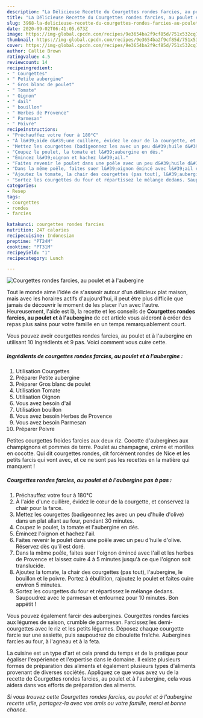 ```yaml
---
description: "La Délicieuse Recette du Courgettes rondes farcies, au poulet et à l&amp;#39;aubergine"
title: "La Délicieuse Recette du Courgettes rondes farcies, au poulet et à l&amp;#39;aubergine"
slug: 3968-la-delicieuse-recette-du-courgettes-rondes-farcies-au-poulet-et-a-l-and-39-aubergine
date: 2020-09-02T06:41:05.673Z
image: https://img-global.cpcdn.com/recipes/9e3654ba2f9cf85d/751x532cq70/courgettes-rondes-farcies-au-poulet-et-a-laubergine-photo-principale-de-la-recette.jpg
thumbnail: https://img-global.cpcdn.com/recipes/9e3654ba2f9cf85d/751x532cq70/courgettes-rondes-farcies-au-poulet-et-a-laubergine-photo-principale-de-la-recette.jpg
cover: https://img-global.cpcdn.com/recipes/9e3654ba2f9cf85d/751x532cq70/courgettes-rondes-farcies-au-poulet-et-a-laubergine-photo-principale-de-la-recette.jpg
author: Callie Brown
ratingvalue: 4.5
reviewcount: 14
recipeingredient:
- " Courgettes"
- " Petite aubergine"
- " Gros blanc de poulet"
- " Tomate"
- " Oignon"
- " dail"
- " bouillon"
- " Herbes de Provence"
- " Parmesan"
- " Poivre"
recipeinstructions:
- "Préchauffez votre four à 180°C"
- "À l&#39;aide d&#39;une cuillère, évidez le cœur de la courgette, et conservez la chair pour la farce."
- "Mettez les courgettes (badigeonnez les avec un peu d&#39;huile d&#39;olive) dans un plat allant au four, pendant 30 minutes."
- "Coupez le poulet, la tomate et l&#39;aubergine en dés."
- "Émincez l&#39;oignon et hachez l&#39;ail."
- "Faites revenir le poulet dans une poêle avec un peu d&#39;huile d&#39;olive. Réservez dès qu&#39;il est doré."
- "Dans la même poêle, faites suer l&#39;oignon émincé avec l&#39;ail et les herbes de Provence et laissez cuire 4 à 5 minutes jusqu&#39;à ce que l&#39;oignon soit translucide."
- "Ajoutez la tomate, la chair des courgettes (pas tout), l&#39;aubergine, le bouillon et le poivre. Portez à ébullition, rajoutez le poulet et faites cuire environ 5 minutes."
- "Sortez les courgettes du four et répartissez le mélange dedans. Saupoudrez avec le parmesan et enfournez pour 10 minutes. Bon appétit !"
categories:
- Resep
tags:
- courgettes
- rondes
- farcies

katakunci: courgettes rondes farcies 
nutrition: 247 calories
recipecuisine: Indonesian
preptime: "PT24M"
cooktime: "PT31M"
recipeyield: "1"
recipecategory: Lunch

---
```



![Courgettes rondes farcies, au poulet et à l&#39;aubergine](https://img-global.cpcdn.com/recipes/9e3654ba2f9cf85d/751x532cq70/courgettes-rondes-farcies-au-poulet-et-a-laubergine-photo-principale-de-la-recette.jpg)

Tout le monde aime l'idée de s'asseoir autour d'un délicieux plat maison, mais avec les horaires actifs d'aujourd'hui, il peut être plus difficile que jamais de découvrir le moment de les placer l'un avec l'autre. Heureusement, l'aide est là, la recette et les conseils de <strong> Courgettes rondes farcies, au poulet et à l&#39;aubergine </strong> de cet article vous aideront à créer des repas plus sains pour votre famille en un temps remarquablement court.

<!--inarticleads1-->

Vous pouvez avoir courgettes rondes farcies, au poulet et à l&#39;aubergine en utilisant 10 Ingrédients et 9 pas. Voici comment vous cuire cette.

##### Ingrédients de courgettes rondes farcies, au poulet et à l&#39;aubergine :

1. Utilisation  Courgettes
1. Préparer  Petite aubergine
1. Préparer  Gros blanc de poulet
1. Utilisation  Tomate
1. Utilisation  Oignon
1. Vous avez besoin  d&#39;ail
1. Utilisation  bouillon
1. Vous avez besoin  Herbes de Provence
1. Vous avez besoin  Parmesan
1. Préparer  Poivre


Petites courgettes froides farcies aux deux riz. Cocotte d&#39;aubergines aux champignons et pommes de terre. Poulet au champagne, crème et morilles en cocotte. Qui dit courgettes rondes, dit forcément rondes de Nice et les petits farcis qui vont avec, et ce ne sont pas les recettes en la matière qui manquent ! 

<!--inarticleads2-->

##### Courgettes rondes farcies, au poulet et à l&#39;aubergine pas à pas :

1. Préchauffez votre four à 180°C
1. À l&#39;aide d&#39;une cuillère, évidez le cœur de la courgette, et conservez la chair pour la farce.
1. Mettez les courgettes (badigeonnez les avec un peu d&#39;huile d&#39;olive) dans un plat allant au four, pendant 30 minutes.
1. Coupez le poulet, la tomate et l&#39;aubergine en dés.
1. Émincez l&#39;oignon et hachez l&#39;ail.
1. Faites revenir le poulet dans une poêle avec un peu d&#39;huile d&#39;olive. Réservez dès qu&#39;il est doré.
1. Dans la même poêle, faites suer l&#39;oignon émincé avec l&#39;ail et les herbes de Provence et laissez cuire 4 à 5 minutes jusqu&#39;à ce que l&#39;oignon soit translucide.
1. Ajoutez la tomate, la chair des courgettes (pas tout), l&#39;aubergine, le bouillon et le poivre. Portez à ébullition, rajoutez le poulet et faites cuire environ 5 minutes.
1. Sortez les courgettes du four et répartissez le mélange dedans. Saupoudrez avec le parmesan et enfournez pour 10 minutes. Bon appétit !


Vous pouvez également farcir des aubergines. Courgettes rondes farcies aux légumes de saison, crumble de parmesan. Farcissez les demi-courgettes avec le riz et les petits légumes. Déposez chaque courgette farcie sur une assiette, puis saupoudrez de ciboulette fraîche. Aubergines farcies au four, à l&#39;agneau et à la feta. 

<!--inarticleads1-->

<p>
La cuisine est un type d'art et cela prend du temps et de la pratique pour égaliser l'expérience et l'expertise dans le domaine. Il existe plusieurs formes de préparation des aliments et également plusieurs types d'aliments provenant de diverses sociétés. Appliquez ce que vous avez vu de la recette de Courgettes rondes farcies, au poulet et à l&#39;aubergine, cela vous aidera dans vos efforts de préparation des aliments.
</p>

<p>
<i>Si vous trouvez cette Courgettes rondes farcies, au poulet et à l&#39;aubergine recette utile, partagez-la avec vos amis ou votre famille, merci et bonne chance.</i>
</p>
